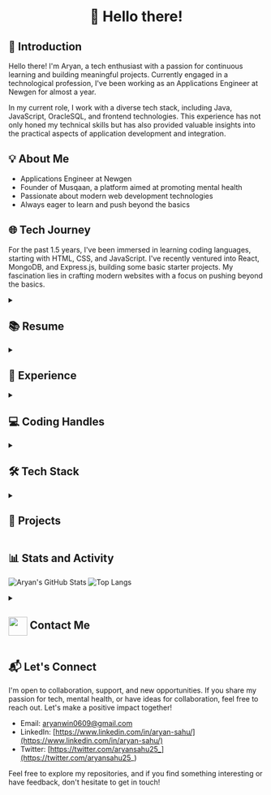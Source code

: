 <h1 align="center">👋 Hello there!</h1>

## 🚀 Introduction

Hello there! I'm Aryan, a tech enthusiast with a passion for continuous learning and building meaningful projects. Currently engaged in a technological profession, I've been working as an Applications Engineer at Newgen for almost a year.

In my current role, I work with a diverse tech stack, including Java, JavaScript, OracleSQL, and frontend technologies. This experience has not only honed my technical skills but has also provided valuable insights into the practical aspects of application development and integration.

## 💡 About Me

- Applications Engineer at Newgen
- Founder of Musqaan, a platform aimed at promoting mental health
- Passionate about modern web development technologies
- Always eager to learn and push beyond the basics

## 🌐 Tech Journey

For the past 1.5 years, I've been immersed in learning coding languages, starting with HTML, CSS, and JavaScript. I've recently ventured into React, MongoDB, and Express.js, building some basic starter projects. My fascination lies in crafting modern websites with a focus on pushing beyond the basics.

<details>
  <summary><h2> 📚 Resume</h2></summary>
  <ul>
    <li><a href="[link-to-resume](https://drive.google.com/file/d/1Cp5dDC0s6AkeZhrHXrP3t-6iOEdWWOdv/view?usp=drivesdk)">View My Resume</a></li>
  </ul>
</details> 

<details>
  <summary><h2> 🏢 Experience</h2></summary>
  <ul>
    <li>Applications Engineer at Newgen (February 2023 - Present)
      <ul>
        <li>Developing and deploying new features for Invoice Processing for the finance team based on demands using Java and JavaScript.</li>
        <li>Developing and fixing features in utilities responsible for updating Oracle databases and communication with SAP.</li>
        <li>Working as an Application Engineer in the team deployed at the company client Vodafone India Limited.</li>
      </ul>
    </li>
    <li>YourMauka.com - Business Analyst
      <ul>
        <li>Implemented client acquisition strategies and analyzed customer personas.</li>
      </ul>
    </li>
    <li>The AI ML Company - COO
      <ul>
        <li>Managed a team of 5, acquired clients through startup meet-ups, and created client management dashboards.</li>
      </ul>
    </li>
    <li>Musqaan - Founder
      <ul>
        <li>Established a fashion brand focused on mental health, conducted interviews, built teams, and ran Facebook advertisements.</li>
      </ul>
    </li>
    <li>Enticers Club - President
      <ul>
        <li>Led a team organizing inclusive online events and conducted webinars.</li>
      </ul>
    </li>
    <li>AIESEC in Pune - Manager and Executive
      <ul>
        <li>Made cold calls for informational seminars, screened CVs, and guided applicants for international company applications.</li>
      </ul>
    </li>
    <li>MyCaptain - Campus Ambassador
      <ul>
        <li>Generated revenue through sales of course packages and identified target audience for Edtech products.</li>
      </ul>
    </li>
    <li>Freelance - Personal Tutor
      <ul>
        <li>Taught spoken English and elementary subjects using interactive teaching methods.</li>
      </ul>
    </li>
  </ul>
</details>

<details>
  <summary><h2> 💻 Coding Handles</h2></summary>
  <ul>
    <li><a href="https://github.com/Aryan-sahu2">GitHub</a></li>
  </ul>
</details>

<details>
  <summary><h2> 🛠️ Tech Stack</h2></summary>
  <ul>
    <li><strong>Languages:</strong> HTML, CSS, JavaScript, Java</li>
    <li><strong>Frameworks:</strong> React</li>
    <li><strong>Databases:</strong> MongoDB, OracleSQL</li>
    <li><strong>Server-Side:</strong> Express.js</li>
  </ul>
</details>

<details>
  <summary><h2> 🚧 Projects</h2></summary>
  <ul>
    <li><a href="https://major-react-movie-app.vercel.app/">Project 0: Movie Browsing App</a> - Developed a Movie Browsing App capable of displaying latest movie details and play trailers using
ReactJs, Redux, Tailwind CSS and infiniteScroll libraries along with integrating APIs to acquire data.</li>
    <li><a href="https://react-refokus-clone.vercel.app/">Project 1: Refokus Clone</a>- Developed a clone of the agency using ReactJs and framerMotion, GSAP, scrollTrigger libraries.</li>
    <li><a href="https://aryan-sahu2.github.io/a-cotton-weave/">Project 2: a-cotton-weave</a></li>
  </ul>
</details>

## 📊 Stats and Activity

![Aryan's GitHub Stats](https://github-readme-stats.vercel.app/api?username=Aryan-sahu2&show_icons=true&theme=radical)
![Top Langs](https://github-readme-stats.vercel.app/api/top-langs/?username=Aryan-sahu2&layout=compact&theme=radical)

<details>
  <summary><h2> <img align="center" src="https://github.com/Aryan-sahu2/Aryan-sahu2/blob/main/icons/Contact.gif" width="37"/> Contact Me</h2></summary>
  <p>
    <i>You can reach out to me via</i>
    <a href="mailto:aryanwin0609@gmail.com">
      <img align="center" src="https://cdn.dribbble.com/users/2118564/screenshots/4240923/media/95b8e8b785fcc7c142f56c008577f441.gif" width="100"/>
    </a>
  </p>
</details>

## 📬 Let's Connect

I'm open to collaboration, support, and new opportunities. If you share my passion for tech, mental health, or have ideas for collaboration, feel free to reach out. Let's make a positive impact together!

- Email: aryanwin0609@gmail.com
- LinkedIn: [https://www.linkedin.com/in/aryan-sahu/](https://www.linkedin.com/in/aryan-sahu/)
- Twitter: [https://twitter.com/aryansahu25_](https://twitter.com/aryansahu25_)

Feel free to explore my repositories, and if you find something interesting or have feedback, don't hesitate to get in touch!
